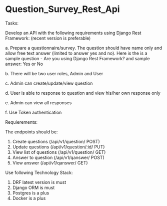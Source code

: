 # Question_Survey_Rest_Api


Tasks:

Develop an API with the following requirements using Django Rest Framework: (recent version is preferable)

a. Prepare a questionnaire/survey. The question should have name only and allow free text answer (limited to answer yes and no). Here is the is a sample question - Are you using Django Rest Framework? and sample answer: Yes or No

b. There will be two user roles, Admin and User

c. Admin can create/update/view question

d. User is able to response to question and view his/her own response only

e. Admin can view all responses

f. Use Token authentication


Requierements:

The endpoints should be:

1. Create questions (/api/v1/question/ POST)
2. Update questions (/api/v1/question/:id/ PUT)
3. View list of questions (/api/v1/question/ GET)
4. Answer to question (/api/v1/qanswer/ POST)
5. View answer (/api/v1/qanswer/ GET)


Use following Technology Stack:

1. DRF latest version is must 
2. Django ORM is must 
3. Postgres is a plus 
4. Docker is a plus
